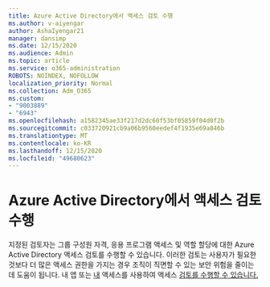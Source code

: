 ```yaml
---
title: Azure Active Directory에서 액세스 검토 수행
ms.author: v-aiyengar
author: AshaIyengar21
manager: dansimp
ms.date: 12/15/2020
ms.audience: Admin
ms.topic: article
ms.service: o365-administration
ROBOTS: NOINDEX, NOFOLLOW
localization_priority: Normal
ms.collection: Adm_O365
ms.custom:
- "9003889"
- "6943"
ms.openlocfilehash: a1582345ae33f217d2dc60f53bf05859f04d0f2b
ms.sourcegitcommit: c033720921cb9a06b9560eedef4f1935e69a846b
ms.translationtype: MT
ms.contentlocale: ko-KR
ms.lasthandoff: 12/15/2020
ms.locfileid: "49680623"
---
```

# <a name="perform-access-reviews-in-azure-active-directory"></a>Azure Active Directory에서 액세스 검토 수행

지정된 검토자는 그룹 구성원 자격, 응용 프로그램 액세스 및 역할 할당에 대한 Azure Active Directory 액세스 검토를 수행할 수 있습니다. 이러한 검토는 사용자가 필요한 것보다 더 많은 액세스 권한을 가지는 경우 조직이 직면할 수 있는 보안 위험을 줄이는 데 도움이 됩니다. 내 앱 또는 [내](https://go.microsoft.com/fwlink/?linkid=2134605) 액세스를 사용하여 액세스 [검토를 수행할 수 있습니다.](https://go.microsoft.com/fwlink/?linkid=2134505)